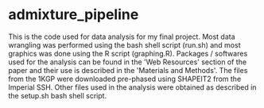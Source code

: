 # admixture_pipeline
This is the code used for data analysis for my final project.
Most data wrangling was performed using the bash shell script (run.sh) and most graphics was done using the R script (graphing.R). 
Packages / softwares used for the analysis can be found in the 'Web Resources' section of the paper and their use is described in the 'Materials and Methods'. The files from the 1KGP were downloaded pre-phased using SHAPEIT2 from the Imperial SSH. Other files used in the analysis were obtained as described in the setup.sh bash shell script. 
